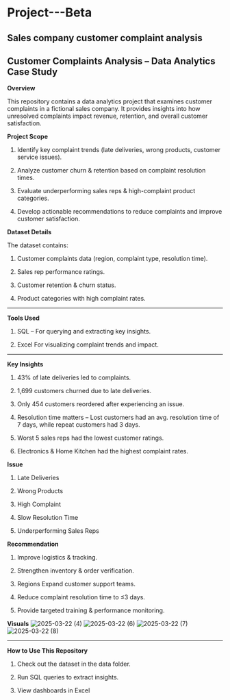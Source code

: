 # Project---Beta

## **Sales company customer complaint analysis**


## **Customer Complaints Analysis – Data Analytics Case Study**


**Overview**

This repository contains a data analytics project that examines customer complaints in a fictional sales company. It provides insights into how unresolved complaints impact revenue, retention, and overall customer satisfaction.

**Project Scope**

1. Identify key complaint trends (late deliveries, wrong products, customer service issues).

2. Analyze customer churn & retention based on complaint resolution times.

3. Evaluate underperforming sales reps & high-complaint product categories.

4. Develop actionable recommendations to reduce complaints and improve customer satisfaction.

**Dataset Details**

The dataset contains:

1. Customer complaints data (region, complaint type, resolution time).

2. Sales rep performance ratings.

3. Customer retention & churn status.

4. Product categories with high complaint rates.

--- 

**Tools Used**

1. SQL – For querying and extracting key insights.

2. Excel For visualizing complaint trends and impact.

---

**Key Insights**

1. 43% of late deliveries led to complaints.

2. 1,699 customers churned due to late deliveries.

3. Only 454 customers reordered after experiencing an issue.

4. Resolution time matters – Lost customers had an avg. resolution time of 7 days, while repeat customers had 3 days.

5. Worst 5 sales reps had the lowest customer ratings.

6. Electronics & Home Kitchen had the highest complaint rates.


**Issue**   

1. Late Deliveries	 

2. Wrong Products

3. High Complaint

4. Slow Resolution Time

5. Underperforming Sales Reps


**Recommendation**

1. Improve logistics & tracking.

2. Strengthen inventory & order verification.

3. Regions	Expand customer support teams.

4. Reduce complaint resolution time to ≤3 days.

5. Provide targeted training & performance monitoring.

**Visuals**
![2025-03-22 (4)](https://github.com/user-attachments/assets/4fb69d23-6cd9-42d1-bbce-04ebe8b690af)
![2025-03-22 (6)](https://github.com/user-attachments/assets/2a5d6615-7bbf-4e6d-b9f8-8cbfaf445abb)
![2025-03-22 (7)](https://github.com/user-attachments/assets/0bf8510f-fa20-4557-80a4-78ef0ed1a018)
![2025-03-22 (8)](https://github.com/user-attachments/assets/b49435e5-ea36-4cd4-9f96-c5a6aad1073c)

---

**How to Use This Repository**

1. Check out the dataset in the data folder.

2. Run SQL queries to extract insights.

3. View dashboards in Excel
